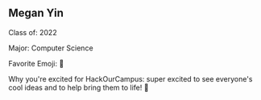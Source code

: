 ## Megan Yin

Class of: 2022

Major: Computer Science

Favorite Emoji: 🤡

Why you're excited for HackOurCampus: super excited to see everyone's cool ideas and to help bring them to life! 🚀

